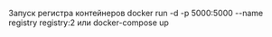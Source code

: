 Запуск регистра контейнеров
docker run -d -p 5000:5000 --name registry registry:2
или
docker-compose up